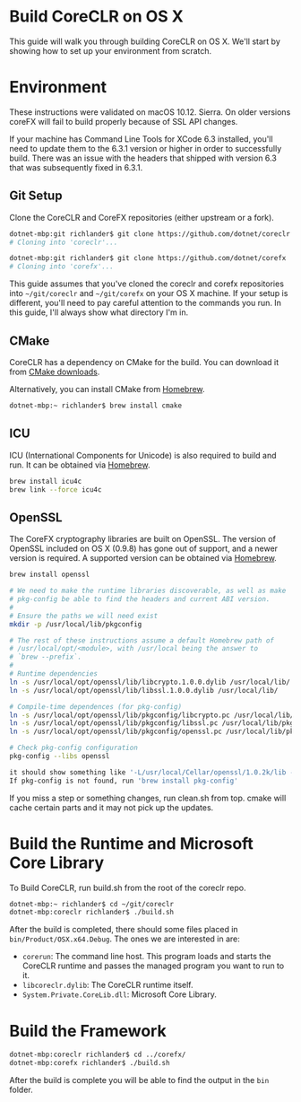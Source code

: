 Build CoreCLR on OS X
=====================

This guide will walk you through building CoreCLR on OS X. We'll start by showing how to set up your environment from scratch.

Environment
===========

These instructions were validated on macOS 10.12. Sierra. On older versions coreFX will fail to build properly because of SSL API changes.

If your machine has Command Line Tools for XCode 6.3 installed, you'll need to update them to the 6.3.1 version or higher in order to successfully build. There was an issue with the headers that shipped with version 6.3 that was subsequently fixed in 6.3.1.

Git Setup
---------

Clone the CoreCLR and CoreFX repositories (either upstream or a fork).

```sh
dotnet-mbp:git richlander$ git clone https://github.com/dotnet/coreclr
# Cloning into 'coreclr'...

dotnet-mbp:git richlander$ git clone https://github.com/dotnet/corefx
# Cloning into 'corefx'...
```

This guide assumes that you've cloned the coreclr and corefx repositories into `~/git/coreclr` and `~/git/corefx` on your OS X machine. If your setup is different, you'll need to pay careful attention to the commands you run. In this guide, I'll always show what directory I'm in.

CMake
-----

CoreCLR has a dependency on CMake for the build. You can download it from [CMake downloads](http://www.cmake.org/download/).

Alternatively, you can install CMake from [Homebrew](http://brew.sh/).

```sh
dotnet-mbp:~ richlander$ brew install cmake
```

ICU
---
ICU (International Components for Unicode) is also required to build and run. It can be obtained via [Homebrew](http://brew.sh/).

```sh
brew install icu4c
brew link --force icu4c
```

OpenSSL
-------
The CoreFX cryptography libraries are built on OpenSSL. The version of OpenSSL included on OS X (0.9.8) has gone out of support, and a newer version is required. A supported version can be obtained via [Homebrew](http://brew.sh).

```sh
brew install openssl

# We need to make the runtime libraries discoverable, as well as make
# pkg-config be able to find the headers and current ABI version.
#
# Ensure the paths we will need exist
mkdir -p /usr/local/lib/pkgconfig

# The rest of these instructions assume a default Homebrew path of
# /usr/local/opt/<module>, with /usr/local being the answer to
# `brew --prefix`.
#
# Runtime dependencies
ln -s /usr/local/opt/openssl/lib/libcrypto.1.0.0.dylib /usr/local/lib/
ln -s /usr/local/opt/openssl/lib/libssl.1.0.0.dylib /usr/local/lib/

# Compile-time dependences (for pkg-config)
ln -s /usr/local/opt/openssl/lib/pkgconfig/libcrypto.pc /usr/local/lib/pkgconfig/
ln -s /usr/local/opt/openssl/lib/pkgconfig/libssl.pc /usr/local/lib/pkgconfig/
ln -s /usr/local/opt/openssl/lib/pkgconfig/openssl.pc /usr/local/lib/pkgconfig/

# Check pkg-config configuration
pkg-config --libs openssl

it should show something like '-L/usr/local/Cellar/openssl/1.0.2k/lib -lssl -lcrypto'
If pkg-config is not found, run 'brew install pkg-config'
```

If you miss a step or something changes, run clean.sh from top. cmake will cache certain parts and it may not pick up the updates. 


Build the Runtime and Microsoft Core Library
============================================

To Build CoreCLR, run build.sh from the root of the coreclr repo.

```sh
dotnet-mbp:~ richlander$ cd ~/git/coreclr
dotnet-mbp:coreclr richlander$ ./build.sh
```

After the build is completed, there should some files placed in `bin/Product/OSX.x64.Debug`. The ones we are interested in are:

- `corerun`: The command line host. This program loads and starts the CoreCLR runtime and passes the managed program you want to run to it.
- `libcoreclr.dylib`: The CoreCLR runtime itself.
- `System.Private.CoreLib.dll`: Microsoft Core Library.

Build the Framework
===================

```sh
dotnet-mbp:coreclr richlander$ cd ../corefx/
dotnet-mbp:corefx richlander$ ./build.sh
```

After the build is complete you will be able to find the output in the `bin` folder.
